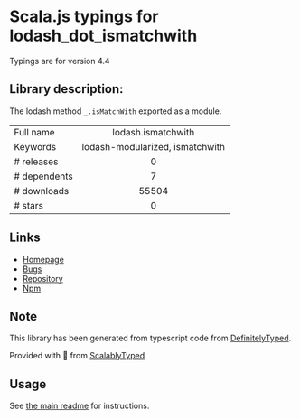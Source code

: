 
# Scala.js typings for lodash_dot_ismatchwith

Typings are for version 4.4

## Library description:
The lodash method `_.isMatchWith` exported as a module.

|                    |                 |
| ------------------ | :-------------: |
| Full name          | lodash.ismatchwith |
| Keywords           | lodash-modularized, ismatchwith |
| # releases         | 0 |
| # dependents       | 7 |
| # downloads        | 55504 |
| # stars            | 0 |

## Links
- [Homepage](https://lodash.com/)
- [Bugs](https://github.com/lodash/lodash/issues)
- [Repository](https://github.com/lodash/lodash)
- [Npm](https://www.npmjs.com/package/lodash.ismatchwith)
    


## Note
This library has been generated from typescript code from [DefinitelyTyped](https://definitelytyped.org).

Provided with :purple_heart: from [ScalablyTyped](https://github.com/oyvindberg/ScalablyTyped)

## Usage
See [the main readme](../../readme.md) for instructions.


